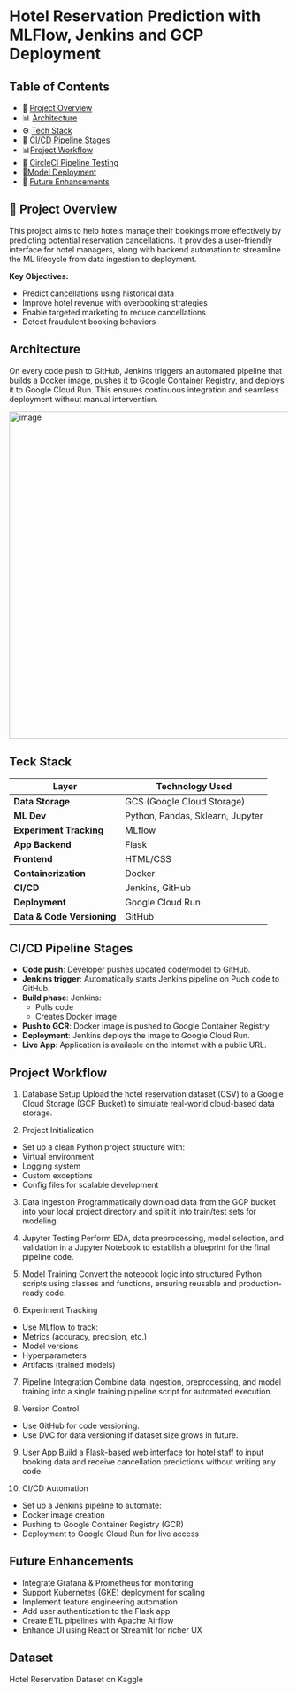 # Hotel Reservation Prediction with MLFlow, Jenkins and GCP Deployment

## Table of Contents
- 📌 [Project Overview](#project-overview)
- 📊 [Architecture](#architecture)
- ⚙️ [Tech Stack](#tech-stack)
- 🔄 [CI/CD Pipeline Stages](#ci-cd-pipeline-stages)
- 📊[Project Workflow](#project-workflow)
- 🧪 [CircleCI Pipeline Testing](#circleci-pipeline-testing)
- 🔄[Model Deployment](#model-deployment)
- 📝 [Future Enhancements](#future-enhancements)

## 📌 Project Overview

This project aims to help hotels manage their bookings more effectively by predicting potential reservation cancellations. It provides a user-friendly interface for hotel managers, along with backend automation to streamline the ML lifecycle from data ingestion to deployment.

**Key Objectives:**
- Predict cancellations using historical data
- Improve hotel revenue with overbooking strategies
- Enable targeted marketing to reduce cancellations
- Detect fraudulent booking behaviors

## Architecture
On every code push to GitHub, Jenkins triggers an automated pipeline that builds a Docker image, pushes it to Google Container Registry, and deploys it to Google Cloud Run.
This ensures continuous integration and seamless deployment without manual intervention.

<img width="6999" height="591" alt="image" src="https://github.com/user-attachments/assets/ef307055-164c-4a14-a7cb-6c7036dae67b" />


## Teck Stack

| Layer                   | Technology Used                         |
| ----------------------- | --------------------------------------- |
| **Data Storage**        | GCS (Google Cloud Storage)              |
| **ML Dev**              | Python, Pandas, Sklearn, Jupyter        |
| **Experiment Tracking** | MLflow                                  |
| **App Backend**         | Flask                                   |
| **Frontend**            | HTML/CSS                                |
| **Containerization**    | Docker                                  |
| **CI/CD**               | Jenkins, GitHub                         |
| **Deployment**          | Google Cloud Run                        |
| **Data & Code Versioning**          | GitHub |


## CI/CD Pipeline Stages

- **Code push**: Developer pushes updated code/model to GitHub.
- **Jenkins trigger**: Automatically starts Jenkins pipeline on Puch code to GitHub.
- **Build phase**: Jenkins:
    - Pulls code
    - Creates Docker image
- **Push to GCR**: Docker image is pushed to Google Container Registry.
- **Deployment**: Jenkins deploys the image to Google Cloud Run.
- **Live App**: Application is available on the internet with a public URL.

## Project Workflow
1. Database Setup
Upload the hotel reservation dataset (CSV) to a Google Cloud Storage (GCP Bucket) to simulate real-world cloud-based data storage.

2. Project Initialization
- Set up a clean Python project structure with:
- Virtual environment
- Logging system
- Custom exceptions
- Config files for scalable development

3. Data Ingestion
Programmatically download data from the GCP bucket into your local project directory and split it into train/test sets for modeling.

4. Jupyter Testing
Perform EDA, data preprocessing, model selection, and validation in a Jupyter Notebook to establish a blueprint for the final pipeline code.

5. Model Training
Convert the notebook logic into structured Python scripts using classes and functions, ensuring reusable and production-ready code.

6. Experiment Tracking
- Use MLflow to track:
- Metrics (accuracy, precision, etc.)
- Model versions
- Hyperparameters
- Artifacts (trained models)

7. Pipeline Integration
Combine data ingestion, preprocessing, and model training into a single training pipeline script for automated execution.

8. Version Control
- Use GitHub for code versioning.
- Use DVC for data versioning if dataset size grows in future.

9. User App
Build a Flask-based web interface for hotel staff to input booking data and receive cancellation predictions without writing any code.

10. CI/CD Automation
- Set up a Jenkins pipeline to automate:
- Docker image creation
- Pushing to Google Container Registry (GCR)
- Deployment to Google Cloud Run for live access

## Future Enhancements
- Integrate Grafana & Prometheus for monitoring
- Support Kubernetes (GKE) deployment for scaling
- Implement feature engineering automation
- Add user authentication to the Flask app
- Create ETL pipelines with Apache Airflow
- Enhance UI using React or Streamlit for richer UX

## Dataset

Hotel Reservation Dataset on Kaggle
  
